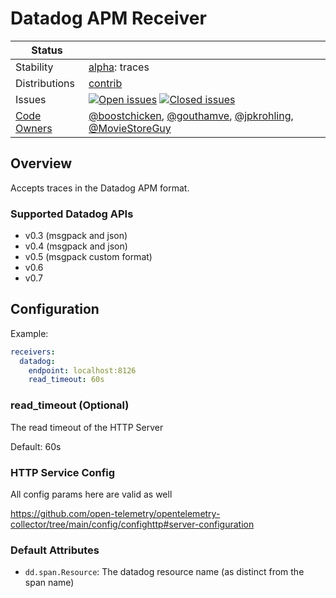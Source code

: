 # Datadog APM Receiver

<!-- status autogenerated section -->
| Status        |           |
| ------------- |-----------|
| Stability     | [alpha]: traces   |
| Distributions | [contrib] |
| Issues        | [![Open issues](https://img.shields.io/github/issues-search/open-telemetry/opentelemetry-collector-contrib?query=is%3Aissue%20is%3Aopen%20label%3Areceiver%2Fdatadog%20&label=open&color=orange&logo=opentelemetry)](https://github.com/open-telemetry/opentelemetry-collector-contrib/issues?q=is%3Aopen+is%3Aissue+label%3Areceiver%2Fdatadog) [![Closed issues](https://img.shields.io/github/issues-search/open-telemetry/opentelemetry-collector-contrib?query=is%3Aissue%20is%3Aclosed%20label%3Areceiver%2Fdatadog%20&label=closed&color=blue&logo=opentelemetry)](https://github.com/open-telemetry/opentelemetry-collector-contrib/issues?q=is%3Aclosed+is%3Aissue+label%3Areceiver%2Fdatadog) |
| [Code Owners](https://github.com/open-telemetry/opentelemetry-collector-contrib/blob/main/CONTRIBUTING.md#becoming-a-code-owner)    | [@boostchicken](https://www.github.com/boostchicken), [@gouthamve](https://www.github.com/gouthamve), [@jpkrohling](https://www.github.com/jpkrohling), [@MovieStoreGuy](https://www.github.com/MovieStoreGuy) |

[alpha]: https://github.com/open-telemetry/opentelemetry-collector#alpha
[contrib]: https://github.com/open-telemetry/opentelemetry-collector-releases/tree/main/distributions/otelcol-contrib
<!-- end autogenerated section -->

## Overview
Accepts traces in the Datadog APM format.
### Supported Datadog APIs

- v0.3 (msgpack and json)
- v0.4 (msgpack and json)
- v0.5 (msgpack custom format)
- v0.6
- v0.7
## Configuration

Example:

```yaml
receivers:
  datadog:
    endpoint: localhost:8126
    read_timeout: 60s
```
### read_timeout (Optional)
The read timeout of the HTTP Server

Default: 60s

### HTTP Service Config

All config params here are valid as well

https://github.com/open-telemetry/opentelemetry-collector/tree/main/config/confighttp#server-configuration

### Default Attributes

- `dd.span.Resource`: The datadog resource name (as distinct from the span name)
